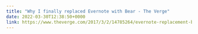 ```yaml
---
title: "Why I finally replaced Evernote with Bear - The Verge"
date: 2022-03-30T12:38:50+0000
link: https://www.theverge.com/2017/3/2/14785264/evernote-replacement-bear-app
---
```


